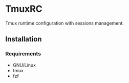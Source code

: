 # TmuxRC

Tmux runtime configuration with sessions management.

## Installation

### Requirements

- GNU/Linux
- tmux
- fzf
